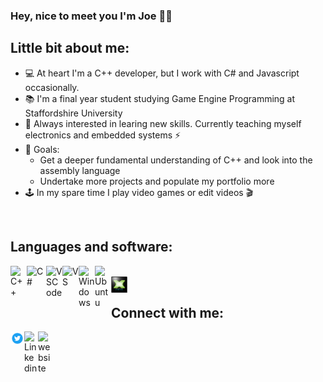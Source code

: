 ### Hey, nice to meet you I'm Joe 👋😊

## Little bit about me: 
- 💻 At heart I'm a C++ developer, but I work with C# and Javascript occasionally.
- 📚 I'm a final year student studying Game Engine Programming at Staffordshire University 
- 🧠 Always interested in learing new skills. Currently teaching myself electronics and embedded systems ⚡
- 🎯 Goals: 
    - Get a deeper fundamental understanding of C++ and look into the assembly language
    - Undertake more projects and populate my portfolio more
- 🕹 In my spare time I play video games or edit videos 🎬
<br>

## Languages and software:
<img align="left" alt="C++" width="26px" src="https://raw.githubusercontent.com/isocpp/logos/master/cpp_logo.png">
<img align="left" alt="C#" width="31px" src="https://www.cnjobs.dk/drupal/sites/default/files/2019-01/csharp-01.png">
<img align="left" alt="VSCode" width="26px" src="https://upload.wikimedia.org/wikipedia/commons/thumb/9/9a/Visual_Studio_Code_1.35_icon.svg/1200px-Visual_Studio_Code_1.35_icon.svg.png">
<img align="left" alt="VS" width="26px" src="https://www.jing.fm/clipimg/full/234-2348203_visual-studio-2019-icon.png">
<img align="left" alt="Windows" width="26px" src="https://upload.wikimedia.org/wikipedia/commons/thumb/e/ee/Windows_logo_%E2%80%93_2012_%28dark_blue%29.svg/480px-Windows_logo_%E2%80%93_2012_%28dark_blue%29.svg.png">
<img align="left" alt="Ubuntu" width="26px" src="https://cdn1.iconfinder.com/data/icons/system-shade-circles/512/ubuntu-512.png">
<br/>
<img align="left" alt="Dx11" width="26px" src="Dx11logo.jpg">
<br/>

## Connect with me:

[<img align="left" alt="Twitter" width="22px" src="twitterIcon.png" />][twitter]
[<img align="left" alt="Linkedin" width="22px" src="https://lh3.googleusercontent.com/fqYJHtyzZzA4vacRzeJoB93QNvA5-mvR-8UB5oVLxdYDSTpfLp_KgYD4IqVGJUgFEJo" />][linkedin]
[<img align="left" alt="website" width="22px" src="https://www.uokpl.rs/fpng/f/411-4118599_website-vector-icon.png" />][website]

[twitter]: https://twitter.com/JoeBevan_
[linkedin]: https://www.linkedin.com/in/joe-bevan-247764174/
[website]: https://joe-bevan.github.io/
